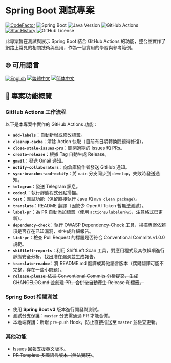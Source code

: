 # Spring Boot 測試專案

[![CodeFactor](https://www.codefactor.io/repository/github/vancetang/demo/badge)](https://www.codefactor.io/repository/github/vancetang/demo) ![Spring Boot](https://img.shields.io/badge/dynamic/xml?url=https://raw.githubusercontent.com/vancetang/demo/master/pom.xml&query=//*[local-name()='parent']/*[local-name()='version']&label=Spring%20Boot&color=brightgreen) ![Java Version](https://img.shields.io/badge/dynamic/xml?url=https://raw.githubusercontent.com/vancetang/demo/master/pom.xml&query=//*[local-name()='properties']/*[local-name()='java.version']&label=Java&color=ED8B00&logo=openjdk&logoColor=white) ![GitHub Actions](https://img.shields.io/badge/GitHub%20Actions-Enabled-blue) [![Star History](https://img.shields.io/badge/Star%20History-Chart-orange)](https://star-history.com/#vancetang/demo&Date) ![GitHub License](https://img.shields.io/github/license/vancetang/demo)

此專案旨在測試與展示 Spring Boot 結合 GitHub Actions 的功能，整合並實作了網路上常見的相關技術與應用，作為一個實用的學習與參考範例。


## 🌐 可用語言

[![English](https://img.shields.io/badge/English-Click-yellow)](README.en.md)
[![繁體中文](https://img.shields.io/badge/繁體中文-點擊查看-orange)](README.md)
[![简体中文](https://img.shields.io/badge/简体中文-点击查看-green)](README.zh.md)


## 🚀 專案功能概覽

### GitHub Actions 工作流程
以下是本專案中實作的 GitHub Actions 功能：
- **`add-labels`**：自動新增或修改標籤。
- **`cleanup-cache`**：清除 Action 快取（目前有日期轉換問題待修復）。
- **`close-stale-issues-prs`**：關閉過期的 Issues 和 PRs。
- **`create-release`**：根據 Tag 自動生成 Release。
- **`gmail`**：發送 Gmail 通知。
- **`notify-collaborators`**：向倉庫協作者發送 GitHub 通知。
- **`sync-branches-and-notify`**：將 `main` 分支同步到 `develop`，失敗時發送通知。
- **`telegram`**：發送 Telegram 訊息。
- **`codeql`**：執行靜態程式弱點掃描。
- **`test`**：測試功能（保留直接執行 Java 和 `mvn clean package`）。
- **`translate`**：README 翻譯（因缺少 OpenAI Token 暫無法測試）。
- **`label-pr`**：為 PR 自動添加標籤（使用 `actions/labeler@v5`，注意格式已更新）。
- **`dependency-check`**：執行 OWASP Dependency-Check 工具，掃描專案依賴項是否存在已知漏洞，並生成詳細報告。
- **`lint-pr`**：檢查 Pull Request 的標題是否符合 Conventional Commits v1.0.0 規範。
- **`shiftleft-reports`**：利用 ShiftLeft Scan 工具，對應用程式及其依賴項進行靜態安全分析，找出潛在漏洞並生成報告。
- **`translate-readme`**：將 README.md 翻譯成其他語言版本（偶爾翻譯可能不完整，存在一些小問題）。
- ~~**`release-please`**: 依據 Conventional Commits 分析提交，生成 CHANGELOG.md 並創建 PR，合併後自動產生 Release 和標籤。~~


### Spring Boot 相關測試
- 使用 **Spring Boot v3** 版本進行開發與測試。
- 測試分支保護：`master` 分支需通過 PR 才能合併。
- 本地端保護：新增 `pre-push` Hook，防止直接推送至 `master` 並檢查更新。


### 其他功能
- Issues 回報支援英文版本。
- ~~PR Template 多國語言版本（無法實現）~~。
